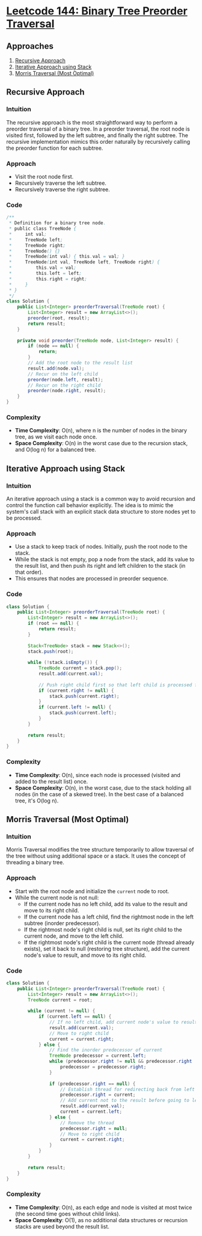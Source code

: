 # [Leetcode 144: Binary Tree Preorder Traversal](https://leetcode.com/problems/binary-tree-preorder-traversal/)

## Approaches

1. [Recursive Approach](#recursive-approach)
2. [Iterative Approach using Stack](#iterative-approach-using-stack)
3. [Morris Traversal (Most Optimal)](#morris-traversal-most-optimal)

## Recursive Approach

### Intuition
The recursive approach is the most straightforward way to perform a preorder traversal of a binary tree. In a preorder traversal, the root node is visited first, followed by the left subtree, and finally the right subtree. The recursive implementation mimics this order naturally by recursively calling the preorder function for each subtree.

### Approach
- Visit the root node first.
- Recursively traverse the left subtree.
- Recursively traverse the right subtree.

### Code
```java
/**
 * Definition for a binary tree node.
 * public class TreeNode {
 *     int val;
 *     TreeNode left;
 *     TreeNode right;
 *     TreeNode() {}
 *     TreeNode(int val) { this.val = val; }
 *     TreeNode(int val, TreeNode left, TreeNode right) {
 *         this.val = val;
 *         this.left = left;
 *         this.right = right;
 *     }
 * }
 */
class Solution {
    public List<Integer> preorderTraversal(TreeNode root) {
        List<Integer> result = new ArrayList<>();
        preorder(root, result);
        return result;
    }
    
    private void preorder(TreeNode node, List<Integer> result) {
        if (node == null) {
            return;
        }
        // Add the root node to the result list
        result.add(node.val);
        // Recur on the left child
        preorder(node.left, result);
        // Recur on the right child
        preorder(node.right, result);
    }
}
```

### Complexity
- **Time Complexity**: O(n), where n is the number of nodes in the binary tree, as we visit each node once.
- **Space Complexity**: O(n) in the worst case due to the recursion stack, and O(log n) for a balanced tree.

## Iterative Approach using Stack

### Intuition
An iterative approach using a stack is a common way to avoid recursion and control the function call behavior explicitly. The idea is to mimic the system's call stack with an explicit stack data structure to store nodes yet to be processed.

### Approach
- Use a stack to keep track of nodes. Initially, push the root node to the stack.
- While the stack is not empty, pop a node from the stack, add its value to the result list, and then push its right and left children to the stack (in that order).
- This ensures that nodes are processed in preorder sequence.

### Code
```java
class Solution {
    public List<Integer> preorderTraversal(TreeNode root) {
        List<Integer> result = new ArrayList<>();
        if (root == null) {
            return result;
        }
        
        Stack<TreeNode> stack = new Stack<>();
        stack.push(root);
        
        while (!stack.isEmpty()) {
            TreeNode current = stack.pop();
            result.add(current.val);
            
            // Push right child first so that left child is processed first
            if (current.right != null) {
                stack.push(current.right);
            }
            if (current.left != null) {
                stack.push(current.left);
            }
        }
        
        return result;
    }
}
```

### Complexity
- **Time Complexity**: O(n), since each node is processed (visited and added to the result list) once.
- **Space Complexity**: O(n), in the worst case, due to the stack holding all nodes (in the case of a skewed tree). In the best case of a balanced tree, it's O(log n).

## Morris Traversal (Most Optimal)

### Intuition
Morris Traversal modifies the tree structure temporarily to allow traversal of the tree without using additional space or a stack. It uses the concept of threading a binary tree.

### Approach
- Start with the root node and initialize the `current` node to root.
- While the current node is not null:
  - If the current node has no left child, add its value to the result and move to its right child.
  - If the current node has a left child, find the rightmost node in the left subtree (inorder predecessor).
  - If the rightmost node's right child is null, set its right child to the current node, and move to the left child.
  - If the rightmost node's right child is the current node (thread already exists), set it back to null (restoring tree structure), add the current node's value to result, and move to its right child.

### Code
```java
class Solution {
    public List<Integer> preorderTraversal(TreeNode root) {
        List<Integer> result = new ArrayList<>();
        TreeNode current = root;
        
        while (current != null) {
            if (current.left == null) {
                // If no left child, add current node's value to result
                result.add(current.val);
                // Move to right child
                current = current.right;
            } else {
                // Find the inorder predecessor of current
                TreeNode predecessor = current.left;
                while (predecessor.right != null && predecessor.right != current) {
                    predecessor = predecessor.right;
                }
                
                if (predecessor.right == null) {
                    // Establish thread for redirecting back from left subtree
                    predecessor.right = current;
                    // Add current not to the result before going to left child
                    result.add(current.val);
                    current = current.left;
                } else {
                    // Remove the thread
                    predecessor.right = null;
                    // Move to right child
                    current = current.right;
                }
            }
        }
        
        return result;
    }
}
```

### Complexity
- **Time Complexity**: O(n), as each edge and node is visited at most twice (the second time goes without child links).
- **Space Complexity**: O(1), as no additional data structures or recursion stacks are used beyond the result list.

